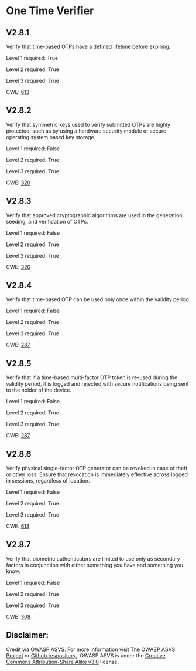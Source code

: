 # One Time Verifier

## V2.8.1

Verify that time-based OTPs have a defined lifetime before expiring.

Level 1 required: True

Level 2 required: True

Level 3 required: True

CWE: [613](https://cwe.mitre.org/data/definitions/613)

## V2.8.2

Verify that symmetric keys used to verify submitted OTPs are highly protected, such as by using a hardware security module or secure operating system based key storage.

Level 1 required: False

Level 2 required: True

Level 3 required: True

CWE: [320](https://cwe.mitre.org/data/definitions/320)

## V2.8.3

Verify that approved cryptographic algorithms are used in the generation, seeding, and verification of OTPs.

Level 1 required: False

Level 2 required: True

Level 3 required: True

CWE: [326](https://cwe.mitre.org/data/definitions/326)

## V2.8.4

Verify that time-based OTP can be used only once within the validity period.

Level 1 required: False

Level 2 required: True

Level 3 required: True

CWE: [287](https://cwe.mitre.org/data/definitions/287)

## V2.8.5

Verify that if a time-based multi-factor OTP token is re-used during the validity period, it is logged and rejected with secure notifications being sent to the holder of the device.

Level 1 required: False

Level 2 required: True

Level 3 required: True

CWE: [287](https://cwe.mitre.org/data/definitions/287)

## V2.8.6

Verify physical single-factor OTP generator can be revoked in case of theft or other loss. Ensure that revocation is immediately effective across logged in sessions, regardless of location.

Level 1 required: False

Level 2 required: True

Level 3 required: True

CWE: [613](https://cwe.mitre.org/data/definitions/613)

## V2.8.7

Verify that biometric authenticators are limited to use only as secondary factors in conjunction with either something you have and something you know.

Level 1 required: False

Level 2 required: True

Level 3 required: True

CWE: [308](https://cwe.mitre.org/data/definitions/308)



## Disclaimer:

Credit via [OWASP ASVS](https://owasp.org/www-project-application-security-verification-standard/). For more information visit [The OWASP ASVS Project](https://owasp.org/www-project-application-security-verification-standard/) or [Github respository.](https://github.com/OWASP/ASVS). OWASP ASVS is under the [Creative Commons Attribution-Share Alike v3.0](https://creativecommons.org/licenses/by-sa/3.0/) license.
